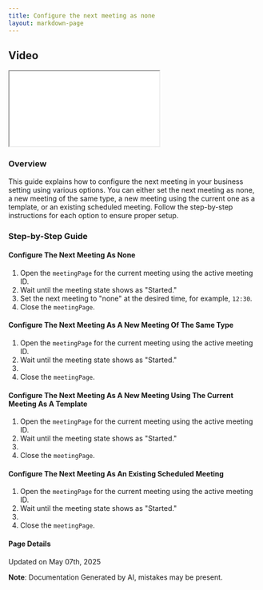 ```yaml
---
title: Configure the next meeting as none
layout: markdown-page
---
```


## Video 
<div class="container my-5">
	<div class="embed-responsive embed-responsive-16by9">
		<iframe class="embed-responsive-item" src="..\media\meetings\configure_the_next_meeting_as\Configure_the_next_meeting_as_none.webm" allowfullscreen></iframe>
	</div>
</div>

### Overview
This guide explains how to configure the next meeting in your business setting using various options. You can either set the next meeting as none, a new meeting of the same type, a new meeting using the current one as a template, or an existing scheduled meeting. Follow the step-by-step instructions for each option to ensure proper setup.

### Step-by-Step Guide

#### Configure The Next Meeting As None
1. Open the `meetingPage` for the current meeting using the active meeting ID.
2. Wait until the meeting state shows as "Started."
3. Set the next meeting to "none" at the desired time, for example, `12:30`.
4. Close the `meetingPage`.

#### Configure The Next Meeting As A New Meeting Of The Same Type
1. Open the `meetingPage` for the current meeting using the active meeting ID.
2. Wait until the meeting state shows as "Started."
3. 
4. Close the `meetingPage`.

#### Configure The Next Meeting As A New Meeting Using The Current Meeting As A Template
1. Open the `meetingPage` for the current meeting using the active meeting ID.
2. Wait until the meeting state shows as "Started."
3. 
4. Close the `meetingPage`.

#### Configure The Next Meeting As An Existing Scheduled Meeting
1. Open the `meetingPage` for the current meeting using the active meeting ID.
2. Wait until the meeting state shows as "Started."
3. 
4. Close the `meetingPage`.

#### Page Details
Updated on May 07th, 2025

**Note**: Documentation Generated by AI, mistakes may be present.